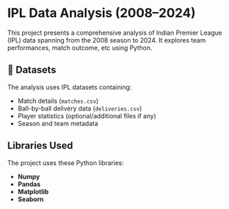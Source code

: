 # IPL Data Analysis (2008–2024)

This project presents a comprehensive analysis of Indian Premier League (IPL) data spanning from the 2008 season to 2024. It explores team performances, match outcome, etc using Python.

## 📁 Datasets

The analysis uses IPL datasets containing:

- Match details (`matches.csv`)
- Ball-by-ball delivery data (`deliveries.csv`)
- Player statistics (optional/additional files if any)
- Season and team metadata

## Libraries Used
The project uses these Python libraries:

- **Numpy**
- **Pandas**
- **Matplotlib**
- **Seaborn**

